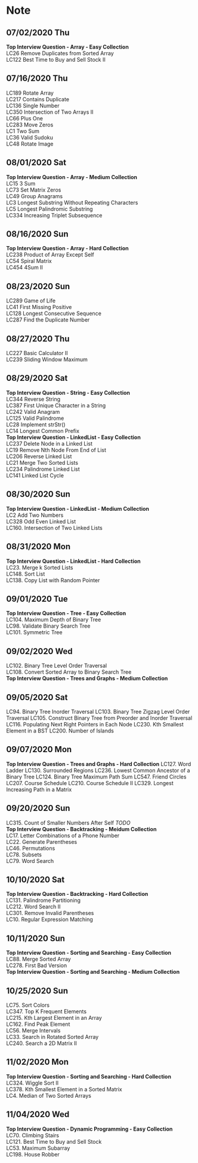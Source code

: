 # Note
## 07/02/2020 Thu
**Top Interview Question - Array - Easy Collection**  
LC26 Remove Duplicates from Sorted Array  
LC122 Best Time to Buy and Sell Stock II  
## 07/16/2020 Thu  
LC189 Rotate Array  
LC217 Contains Duplicate  
LC136 Single Number  
LC350 Intersection of Two Arrays II  
LC66 Plus One  
LC283 Move Zeros  
LC1 Two Sum  
LC36 Valid Sudoku  
LC48 Rotate Image  
## 08/01/2020 Sat
**Top Interview Question - Array - Medium Collection**  
LC15 3 Sum  
LC73 Set Matrix Zeros  
LC49 Group Anagrams  
LC3 Longest Substring Without Repeating Characters  
LC5 Longest Palindromic Substring  
LC334 Increasing Triplet Subsequence  
## 08/16/2020 Sun
**Top Interview Question - Array - Hard Collection**  
LC238 Product of Array Except Self  
LC54 Spiral Matrix  
LC454 4Sum II  
## 08/23/2020 Sun
LC289 Game of Life  
LC41 First Missing Positive  
LC128 Longest Consecutive Sequence  
LC287 Find the Duplicate Number  
## 08/27/2020 Thu
LC227 Basic Calculator II  
LC239 Sliding Window Maximum  
## 08/29/2020 Sat
**Top Interview Question - String - Easy Collection**  
LC344 Reverse String  
LC387 First Unique Character in a String  
LC242 Valid Anagram   
LC125 Valid Palindrome  
LC28 Implement strStr()  
LC14 Longest Common Prefix  
**Top Interview Question - LinkedList - Easy Collection**  
LC237 Delete Node in a Linked List  
LC19 Remove Nth Node From End of List  
LC206 Reverse Linked List  
LC21 Merge Two Sorted Lists  
LC234 Palindrome Linked List  
LC141 Linked List Cycle  
## 08/30/2020 Sun
**Top Interview Question - LinkedList - Medium Collection**  
LC2 Add Two Numbers  
LC328 Odd Even Linked List  
LC160. Intersection of Two Linked Lists  
## 08/31/2020 Mon
**Top Interview Question - LinkedList - Hard Collection**  
LC23. Merge k Sorted Lists  
LC148. Sort List  
LC138. Copy List with Random Pointer  
## 09/01/2020 Tue
**Top Interview Question - Tree - Easy Collection**  
LC104. Maximum Depth of Binary Tree  
LC98. Validate Binary Search Tree  
LC101. Symmetric Tree  
## 09/02/2020 Wed
LC102. Binary Tree Level Order Traversal  
LC108. Convert Sorted Array to Binary Search Tree  
**Top Interview Question - Trees and Graphs - Medium Collection**  
## 09/05/2020 Sat
LC94. Binary Tree Inorder Traversal
LC103. Binary Tree Zigzag Level Order Traversal
LC105. Construct Binary Tree from Preorder and Inorder Traversal
LC116. Populating Next Right Pointers in Each Node
LC230. Kth Smallest Element in a BST
LC200. Number of Islands
## 09/07/2020 Mon
**Top Interview Question - Trees and Graphs - Hard Collection**
LC127. Word Ladder
LC130. Surrounded Regions
LC236. Lowest Common Ancestor of a Binary Tree
LC124. Binary Tree Maximum Path Sum
LC547. Friend Circles
LC207. Course Schedule
LC210. Course Schedule II
LC329. Longest Increasing Path in a Matrix
## 09/20/2020 Sun
LC315. Count of Smaller Numbers After Self *TODO*  
**Top Interview Question - Backtracking - Meidum Collection**  
LC17. Letter Combinations of a Phone Number  
LC22. Generate Parentheses  
LC46. Permutations  
LC78. Subsets  
LC79. Word Search  
## 10/10/2020 Sat  
**Top Interview Question - Backtracking - Hard Collection**  
LC131. Palindrome Partitioning  
LC212. Word Search II  
LC301. Remove Invalid Parentheses  
LC10. Regular Expression Matching  
## 10/11/2020 Sun  
**Top Interview Question - Sorting and Searching - Easy Collection**  
LC88. Merge Sorted Array  
LC278. First Bad Version  
**Top Interview Question - Sorting and Searching - Medium Collection**  
## 10/25/2020 Sun
LC75. Sort Colors  
LC347. Top K Frequent Elements  
LC215. Kth Largest Element in an Array  
LC162. Find Peak Element  
LC56. Merge Intervals  
LC33. Search in Rotated Sorted Array  
LC240. Search a 2D Matrix II  
## 11/02/2020 Mon
**Top Interview Question - Sorting and Searching - Hard Collection**  
LC324. Wiggle Sort II  
LC378. Kth Smallest Element in a Sorted Matrix  
LC4. Median of Two Sorted Arrays  
## 11/04/2020 Wed  
**Top Interview Question - Dynamic Programming - Easy Collection**  
LC70. Climbing Stairs  
LC121. Best Time to Buy and Sell Stock  
LC53. Maximum Subarray  
LC198. House Robber  


